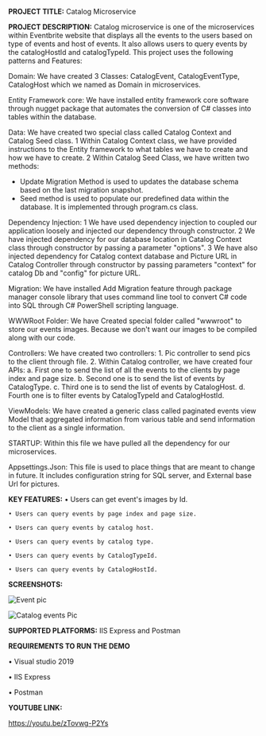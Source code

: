 **PROJECT TITLE:**  Catalog  Microservice

**PROJECT DESCRIPTION:**
Catalog microservice is one of the microservices within Eventbrite website that displays all the events  to the users based on type of events and host of events. It also allows users to query events by the catalogHostId and catalogTypeId. This project uses the following patterns and Features:

Domain:
We have created 3 Classes: CatalogEvent, CatalogEventType, CatalogHost which we named as Domain in microservices.

Entity Framework core:
We have installed entity framework core software through nugget package that automates the conversion of  C# classes into tables within the database.

Data:
We have created two special class called Catalog Context and Catalog Seed class.
1 Within Catalog Context class, we have provided instructions to the Entity framework to what tables we have to create and how we have to create.
2 Within Catalog Seed Class, we have written two methods:
  * Update Migration Method  is used to updates the database schema based on the last migration snapshot.
  * Seed method is used to populate our predefined data within the database. It is implemented through program.cs class.
	
Dependency Injection:
1 We have used dependency injection to coupled our application loosely and injected our dependency through constructor.
2 We have injected dependency for our database location in Catalog Context class through constructor by passing a parameter "options".
3 We have also injected dependency for  Catalog context database and Picture URL in Catalog Controller through constructor by passing parameters "context" for catalog Db and "config" for picture URL.

Migration:
We have installed  Add Migration feature through package manager console library  that uses command line tool  to convert C# code into SQL through  C# PowerShell scripting language.

WWWRoot Folder:
We have Created special folder called "wwwroot" to store our events images. Because we don't want our images to be compiled along with our code.

Controllers:
We have created two controllers:
	1. Pic controller to send pics to the client through file.
	2. Within Catalog controller, we have created four APIs:
		a. First one  to send the list of all the events to the clients by page index and page size.
		b. Second one is to  send  the list of events by CatalogType.
		c. Third one is to send the list of events by CatalogHost.
		d. Fourth one is to filter events by CatalogTypeId and CatalogHostId.
		
ViewModels:
We have created a generic class called paginated events view Model that aggregated information from various table and send information to the client as a single information. 

STARTUP:
Within this file we have pulled all the dependency for our microservices.

Appsettings.Json:
This file is used to place  things  that are meant to change in future. It includes configuration string for SQL server, and External base Url for pictures.

**KEY FEATURES:**
	• Users can get event's images by Id.
	
	• Users can query events by page index and page size.
	
	• Users can query events by catalog host.
	
	• Users can query events by catalog type.
	
	• Users can query events by CatalogTypeId.
	
	• Users can query events by CatalogHostId.
	

**SCREENSHOTS:**

![Event pic](https://github.com/sonali-mhihim/EventBritesOnContainers/blob/master/EventCatalogAPI/Docs/Screenshots/Eventpic.png)

![Catalog events Pic](https://github.com/sonali-mhihim/EventBritesOnContainers/blob/master/EventCatalogAPI/Docs/Screenshots/Catalogeventspic.png)


**SUPPORTED PLATFORMS:** IIS Express and Postman

**REQUIREMENTS TO RUN THE DEMO**

•  Visual studio 2019

•  IIS Express

•  Postman
  
**YOUTUBE LINK:**

https://youtu.be/zTovwg-P2Ys


 





